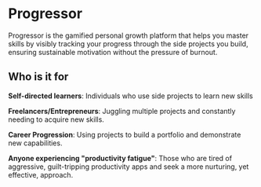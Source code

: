 # Progressor

Progressor is the gamified personal growth platform that helps you master skills by visibly tracking your progress through the side projects you build, ensuring sustainable motivation without the pressure of burnout.

## Who is it for

**Self-directed learners**: Individuals who use side projects to learn new skills

**Freelancers/Entrepreneurs**: Juggling multiple projects and constantly needing to acquire new skills.

**Career Progression**: Using projects to build a portfolio and demonstrate new capabilities.

**Anyone experiencing "productivity fatigue"**: Those who are tired of aggressive, guilt-tripping productivity apps and seek a more nurturing, yet effective, approach.
